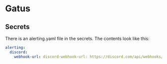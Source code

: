 # Gatus

## Secrets

There is an alerting.yaml file in the secrets. The contents look like this:

```yaml
alerting:
  discord:
    webhook-url: discord-webhook-url: https://discord.com/api/webhooks/xxxxxxxxxxxxx...
```
